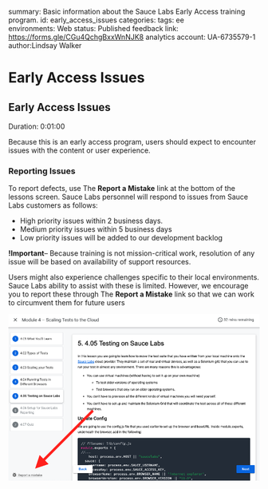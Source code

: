<!-- Copy this file into tools/site/coursenameFolder & start editing -->

summary: Basic information about the Sauce Labs Early Access training program.
id: early_access_issues
categories:
tags: ee  
environments: Web
status: Published
feedback link: https://forms.gle/CGu4QchgBxxWnNJK8
analytics account: UA-6735579-1
author:Lindsay Walker
<!-- ------------------------ -->
#  Early Access Issues

<!-- ------------------------ -->
## Early Access Issues
Duration: 0:01:00

Because this is an early access program, users should expect to encounter issues with the content or user experience.


### Reporting Issues

To report defects, use The **Report a Mistake** link at the bottom of the lessons screen.
Sauce Labs personnel will respond to issues from Sauce Labs customers as follows:

* High priority issues within 2 business days.
* Medium priority issues within 5 business days
* Low priority issues will be added to our development backlog

**!Important**– Because training is not mission-critical work, resolution of any issue will be based on availability of support resources.

Users might also experience challenges specific to their local environments. Sauce Labs ability to assist with these is limited. However, we encourage you to report these through The **Report a Mistake** link so that we can work to circumvent them  for future users

<img src="assets/Report_A_Mistake.png" alt="Report an issue" width="750"/>
